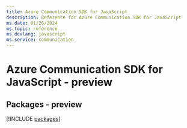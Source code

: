 ```yaml
---
title: Azure Communication SDK for JavaScript
description: Reference for Azure Communication SDK for JavaScript
ms.date: 01/26/2024
ms.topic: reference
ms.devlang: javascript
ms.service: communication
---
```

# Azure Communication SDK for JavaScript - preview
## Packages - preview
[!INCLUDE [packages](communication-index.md)]